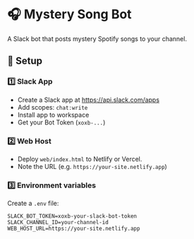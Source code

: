 # 🎧 Mystery Song Bot

A Slack bot that posts mystery Spotify songs to your channel.

## 🔧 Setup

### 1️⃣ Slack App

- Create a Slack app at https://api.slack.com/apps
- Add scopes: `chat:write`
- Install app to workspace
- Get your Bot Token (`xoxb-...`)

### 2️⃣ Web Host

- Deploy `web/index.html` to Netlify or Vercel.
- Note the URL (e.g. `https://your-site.netlify.app`)

### 3️⃣ Environment variables

Create a `.env` file:

```env
SLACK_BOT_TOKEN=xoxb-your-slack-bot-token
SLACK_CHANNEL_ID=your-channel-id
WEB_HOST_URL=https://your-site.netlify.app
